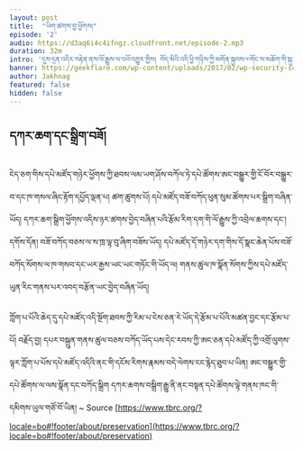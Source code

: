 ```yaml
---
layout: post
title:  "ཡིག་ཚགས་བྱ་ཕྱོགས།"
episode: '2'
audio: https://d3aq6i4c4ifngz.cloudfront.net/episode-2.mp3
duration: 32m
intro: 'དུས་དྲན་འདིར་བརྟེན་ནས་ལོ་རྒྱུས་ལ་འཕོ་འགྱུར་གྱིས། བོད་མིའི་འདི་ཕྱི་གཉིས་ཀྱི་མགོན་སྐྱབས་༧གོང་ས་མཆོག་གི་སྐུ་ཕྱྭ་དང་རང་དབང་ལ་སྲུང་སྐྱོབ་དང་། བོད་གཞུང་དང་བོད་མིའི་རང་དབང་ལས་འགུལ་མཇུག་སྐྱོང་ཐུབ་པར་ཕན་ཐོགས་བྱུང་ཡོད། རྒྱ་ནག་གཞུང་གིས་བོད་མི་ཚོས་བོད་ཞི་བའི་བཅིངས་གྲོལ་ཐོབ་པར་དགའ་བསུ་ཞུ་བཞིན་ཡོད་ཚུལ་གྱི་རྩོད་ལེན་ཇི་ལྟར་བྱེད་མིན་ལ་མ་ལྟོས་པར།' 
banner: https://geekflare.com/wp-content/uploads/2017/02/wp-security-scanner-1200x385.jpg
author: Jakhnag
featured: false
hidden: false
---
```

## དཀར་ཆག་དང་སྒྲིག་བཟོ།
ངེད་ཅག་གིས་དཔེ་མཛོད་གཉེར་ཕྱོགས་ཀྱི་ཐབས་ལམ་ཡག་ཤོས་བཀོལ་ཏེ་དཔེ་ཚོགས་ཨང་བསྒྱུར་གྱི་ངོ་བོར་བསྒྱུར་བ་དང་ཁ་གསལ་ཞིང་རྟོག་དཔྱོད་ལྡན་པ། ཚག་ཚུགས་པོ། དཔེ་མཛོད་བཟོ་བཀོད་ཕུན་སུམ་ཚོགས་པར་སྒྲིག་བཞིན་ཡོད།  དཀར་ཆག་སྒྲིག་ཕྱོགས་འདིས་ཉར་ཚགས་བྱེད་བཞིན་པའི་རྩོམ་རིག་དག་གི་ལོ་རྒྱུས་ཀྱི་འབྲེལ་ཆགས་དང་། དགོས་དོན། བཟོ་བཀོད་བཅས་ལ་ས་ཁྲ་ལྟ་བུ་ཞིག་བཟོས་ཡོད། དཔེ་མཛོད་དོ་གཉེར་དག་གིས་དོ་སྣང་ཆེན་པོས་བཟོ་བཀོད་སོགས་ལ་ཁ་གསབ་དང་ཡར་རྒྱས་ཡང་ཡང་གཏོང་གི་ཡོད་ལ། གནས་ཚུལ་ཁ་སྣོན་སོགས་ཀྱིས་དཔེ་མཛོད་ཡུན་རིང་གནས་པར་འབད་བརྩོན་ཡང་བྱེད་བཞིན་ཡོད།

ཀློག་པ་པོའི་ཆེད་དུ་དཔེ་མཛོད་འདི་སྔོག་ཐབས་ཀྱི་རིམ་པ་ངེས་ཅན་རེ་ཡོད་དེ་རྩོམ་པ་པོའི་མཚན་བྱང་དང་རྩོམ་པ་པོ། བརྗོད་བྱ། དཔར་བསྐྲུན་གནས་ཚུལ་བཅས་བཀོད་ཡོད་པས་དེང་རབས་ཀྱི་ཨང་ཅན་དཔེ་མཛོད་ཀྱི་འགྲོ་ལུགས་ལྟར་ཀློག་པ་པོས་དཔེ་མཛོད་འདིའི་ནང་གི་དངོས་རིགས་རྣམས་བདེ་ལེགས་ངང་རྙེད་ཐུབ་པ་ཡིན། ཨང་བསྒྱུར་གྱི་དཔེ་ཚོགས་ལ་ལས་སྣོན་དང་བཀོད་སྒྲིག དཀར་ཆགས་བསྒྲིག་རྒྱུ་ནི་ནང་བསྟན་དཔེ་ཚོགས་ལྟེ་གནས་ཁང་གི་དམིགས་ཡུལ་གཙོ་བོ་ཡིན།
~ Source [https://www.tbrc.org/?locale=bo#!footer/about/preservation](https://www.tbrc.org/?locale=bo#!footer/about/preservation)